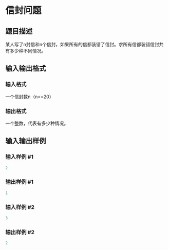 # 信封问题

## 题目描述

某人写了n封信和n个信封，如果所有的信都装错了信封。求所有信都装错信封共有多少种不同情况。

## 输入输出格式

### 输入格式

一个信封数n（n<=20）

### 输出格式

一个整数，代表有多少种情况。

## 输入输出样例

### 输入样例 #1

```cpp
2
```


### 输出样例 #1

```cpp
1
```


### 输入样例 #2

```cpp
3
```


### 输出样例 #2

```cpp
2
```


